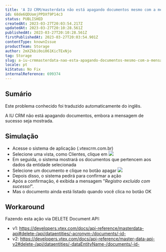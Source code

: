```yaml
---
title: 'A IU CRM/masterdata não está apagando documentos mesmo com a mensagem de sucesso'
id: 68de6QDUomjPPDXf9P14c3
status: PUBLISHED
createdAt: 2023-03-27T20:03:54.217Z
updatedAt: 2023-03-27T20:10:28.561Z
publishedAt: 2023-03-27T20:10:28.561Z
firstPublishedAt: 2023-03-27T20:03:54.901Z
contentType: knownIssue
productTeam: Storage
author: 2mXZkbi0oi061KicTExNjo
tag: Storage
slug: a-iu-crmmasterdata-nao-esta-apagando-documentos-mesmo-com-a-mensagem-de-sucesso
locale: pt
kiStatus: No Fix
internalReference: 699374
---
```


## Sumário

<div class="alert alert-info">
  <p>Este problema conhecido foi traduzido automaticamente do inglês.</p>
</div>


A IU CRM não está apagando documentos, embora a mensagem de sucesso seja mostrada.


##

## Simulação



- Acesse o sistema de aplicação (.vtexcrm.com.br)
- Selecione uma vista, como Clientes, clique em ![](https://vtexhelp.zendesk.com/attachments/token/l2EMLx8PT4mDFNKGPAtZQVGxt/?name=image.png)
- Em seguida, o sistema mostrará os documentos que pertencem aos dados da entidade selecionada
- Selecione um documento e clique no botão apagar ![](https://vtexhelp.zendesk.com/attachments/token/ipkMJC5WWN1LRfeRAkxr7RUCG/?name=image.png)
- Depois disso, o sistema pedirá para confirmar a ação
- Após a confirmação, é exibida a mensagem "_Registro excluído com sucesso!_".
- Mas o documento ainda está listado quando você clica no botão OK


##

## Workaround


Fazendo esta ação via DELETE Document API:

- v1: https://developers.vtex.com/docs/api-reference/masterdata-api#delete-/api/dataentities/-acronym-/documents/-id-
- v2: https://developers.vtex.com/docs/api-reference/master-data-api-v2#delete-/api/dataentities/-dataEntityName-/documents/-id-





